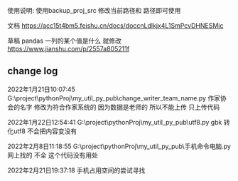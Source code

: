 使用说明: 使用backup_proj_src 修改当前路径和 路径即可使用

文档
https://acc15t4bm5.feishu.cn/docs/doccnLdlkjx4L1SmPcvDHNESMic


草稿
pandas 一列的某个值是什么 就修改
https://www.jianshu.com/p/2557a805211f

## change log
2022年1月21日10:07:45
G:\project\pythonProj\my_util_py_pub\change_writer_team_name.py
作家协会的名字 修改为符合作家系统的
因为数据是老师的 所以不能上传 只上传代码

2022年1月22日12:54:41
G:\project\pythonProj\my_util_py_pub\utf8.py
gbk 转化utf8 不会把内容变没有

2022年2月8日11:18:55
G:\project\pythonProj\my_util_py_pub\手机命令电脑.py
网上找的 不全  这个代码没有用处

2022年2月21日19:37:18
手机占用空间的尝试寻找